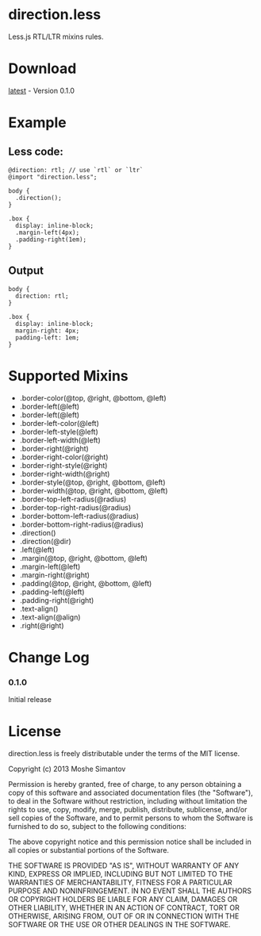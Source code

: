 direction.less
==============

Less.js RTL/LTR mixins rules.

# Download

[latest](https://raw.github.com/DevelopmentIL/direction.less/master/direction.less) - Version 0.1.0

# Example

## Less code:

    @direction: rtl; // use `rtl` or `ltr`
    @import "direction.less";
    
    body {
      .direction();
    }

    .box {
      display: inline-block;
      .margin-left(4px);
      .padding-right(1em);
    }

## Output

    body {
      direction: rtl;
    }

    .box {
      display: inline-block;
      margin-right: 4px;
      padding-left: 1em;
    }


# Supported Mixins

* .border-color(@top, @right, @bottom, @left)
* .border-left(@left)
* .border-left(@left)
* .border-left-color(@left)
* .border-left-style(@left)
* .border-left-width(@left)
* .border-right(@right)
* .border-right-color(@right)
* .border-right-style(@right)
* .border-right-width(@right)
* .border-style(@top, @right, @bottom, @left)
* .border-width(@top, @right, @bottom, @left)
* .border-top-left-radius(@radius)
* .border-top-right-radius(@radius)
* .border-bottom-left-radius(@radius)
* .border-bottom-right-radius(@radius)
* .direction()
* .direction(@dir)
* .left(@left)
* .margin(@top, @right, @bottom, @left)
* .margin-left(@left)
* .margin-right(@right)
* .padding(@top, @right, @bottom, @left)
* .padding-left(@left)
* .padding-right(@right)
* .text-align()
* .text-align(@align)
* .right(@right)

# Change Log

### 0.1.0

Initial release


License
=======

direction.less is freely distributable under the terms of the MIT license.

Copyright (c) 2013 Moshe Simantov

Permission is hereby granted, free of charge, to any person obtaining a copy of this software and associated documentation
files (the "Software"), to deal in the Software without restriction, including without limitation the rights to use,
copy, modify, merge, publish, distribute, sublicense, and/or sell copies of the Software, and to permit persons to whom the Software is furnished to do so, subject to the following conditions:

The above copyright notice and this permission notice shall be included in all copies or substantial portions of the Software.

THE SOFTWARE IS PROVIDED "AS IS", WITHOUT WARRANTY OF ANY KIND, EXPRESS OR IMPLIED, INCLUDING BUT NOT LIMITED TO THE WARRANTIES OF MERCHANTABILITY, FITNESS FOR A PARTICULAR PURPOSE AND NONINFRINGEMENT. IN NO EVENT SHALL THE AUTHORS OR COPYRIGHT HOLDERS BE LIABLE FOR ANY CLAIM, DAMAGES OR OTHER LIABILITY, WHETHER IN AN ACTION OF CONTRACT, TORT OR OTHERWISE, ARISING FROM, OUT OF OR IN CONNECTION WITH THE SOFTWARE OR THE USE OR OTHER DEALINGS IN THE SOFTWARE.